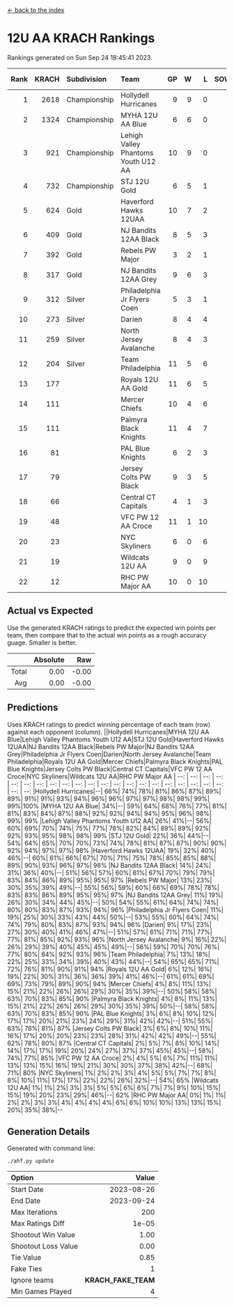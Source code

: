 [<- back to the index](readme.md)
# 12U AA KRACH Rankings
Rankings generated on Sun Sep 24 18:45:41 2023.

Rank|KRACH|Subdivision|Team|GP|W|L|SOW|SOL|T|SoS|Exp Wins|Win Diff
---:|---:|:---|:---|---:|---:|---:|---:|---:|---:|---:|---:|---:
1|2618|Championship|Hollydell Hurricanes|9|9|0|0|0|0|237|9.8|-0.0
2|1324|Championship|MYHA 12U AA Blue|6|6|0|0|0|0|170|6.9|0.0
3|921|Championship|Lehigh Valley Phantoms Youth U12 AA|10|9|0|0|0|1|151|10.7|0.0
4|732|Championship|STJ 12U Gold|6|5|1|0|0|0|279|5.9|0.0
5|624|Gold|Haverford Hawks 12UAA|10|7|2|0|0|1|477|8.7|-0.0
6|409|Gold|NJ Bandits 12AA Black|8|5|3|0|0|0|625|5.9|0.0
7|392|Gold|Rebels PW Major|3|2|1|0|0|0|267|2.9|0.0
8|317|Gold|NJ Bandits 12AA Grey|9|6|3|0|0|0|457|6.9|0.0
9|312|Silver|Philadelphia Jr Flyers Coen|5|3|1|0|0|1|203|4.7|0.0
10|273|Silver|Darien|8|4|4|0|0|0|414|4.9|0.0
11|259|Silver|North Jersey Avalanche|8|4|3|0|0|1|498|5.7|0.0
12|204|Silver|Team Philadelphia|11|5|6|0|0|0|541|5.9|0.0
13|177||Royals 12U AA Gold|11|6|5|0|0|0|400|6.9|0.0
14|111||Mercer Chiefs|10|4|6|0|0|0|251|4.9|0.0
15|111||Palmyra Black Knights|11|4|7|0|0|0|628|4.9|0.0
16|81||PAL Blue Knights|6|2|3|0|0|1|137|3.7|0.0
17|79||Jersey Colts PW Black|9|3|5|0|0|1|263|4.7|0.0
18|66||Central CT Capitals|4|1|3|0|0|0|394|1.9|0.0
19|48||VFC PW 12 AA Croce|11|1|10|0|0|0|601|1.9|0.0
20|23||NYC Skyliners|6|0|6|0|0|0|343|0.9|0.0
21|19||Wildcats 12U AA|9|0|9|0|0|0|621|0.9|0.0
22|12||RHC PW Major AA|10|0|10|0|0|0|255|0.9|0.0

## Actual vs Expected
Use the generated KRACH ratings to predict the expected win points per team, then compare that to the actual win points as a rough accuracy guage. Smaller is better.

||Absolute|Raw
|---:|---:|---:
|Total|0.00|-0.00
|Avg|0.00|-0.00

## Predictions
Uses KRACH ratings to predict winning percentage of each team (row) against each opponent (column).
||Hollydell Hurricanes|MYHA 12U AA Blue|Lehigh Valley Phantoms Youth U12 AA|STJ 12U Gold|Haverford Hawks 12UAA|NJ Bandits 12AA Black|Rebels PW Major|NJ Bandits 12AA Grey|Philadelphia Jr Flyers Coen|Darien|North Jersey Avalanche|Team Philadelphia|Royals 12U AA Gold|Mercer Chiefs|Palmyra Black Knights|PAL Blue Knights|Jersey Colts PW Black|Central CT Capitals|VFC PW 12 AA Croce|NYC Skyliners|Wildcats 12U AA|RHC PW Major AA
| --: | --: | --: | --: | --: | --: | --: | --: | --: | --: | --: | --: | --: | --: | --: | --: | --: | --: | --: | --: | --: | --: | --: 
|Hollydell Hurricanes|--| 66%| 74%| 78%| 81%| 86%| 87%| 89%| 89%| 91%| 91%| 93%| 94%| 96%| 96%| 97%| 97%| 98%| 98%| 99%| 99%|100%
|MYHA 12U AA Blue| 34%|--| 59%| 64%| 68%| 76%| 77%| 81%| 81%| 83%| 84%| 87%| 88%| 92%| 92%| 94%| 94%| 95%| 96%| 98%| 99%| 99%
|Lehigh Valley Phantoms Youth U12 AA| 26%| 41%|--| 56%| 60%| 69%| 70%| 74%| 75%| 77%| 78%| 82%| 84%| 89%| 89%| 92%| 92%| 93%| 95%| 98%| 98%| 99%
|STJ 12U Gold| 22%| 36%| 44%|--| 54%| 64%| 65%| 70%| 70%| 73%| 74%| 78%| 81%| 87%| 87%| 90%| 90%| 92%| 94%| 97%| 97%| 98%
|Haverford Hawks 12UAA| 19%| 32%| 40%| 46%|--| 60%| 61%| 66%| 67%| 70%| 71%| 75%| 78%| 85%| 85%| 88%| 89%| 90%| 93%| 96%| 97%| 98%
|NJ Bandits 12AA Black| 14%| 24%| 31%| 36%| 40%|--| 51%| 56%| 57%| 60%| 61%| 67%| 70%| 79%| 79%| 83%| 84%| 86%| 89%| 95%| 95%| 97%
|Rebels PW Major| 13%| 23%| 30%| 35%| 39%| 49%|--| 55%| 56%| 59%| 60%| 66%| 69%| 78%| 78%| 83%| 83%| 86%| 89%| 95%| 95%| 97%
|NJ Bandits 12AA Grey| 11%| 19%| 26%| 30%| 34%| 44%| 45%|--| 50%| 54%| 55%| 61%| 64%| 74%| 74%| 80%| 80%| 83%| 87%| 93%| 94%| 96%
|Philadelphia Jr Flyers Coen| 11%| 19%| 25%| 30%| 33%| 43%| 44%| 50%|--| 53%| 55%| 60%| 64%| 74%| 74%| 79%| 80%| 83%| 87%| 93%| 94%| 96%
|Darien|  9%| 17%| 23%| 27%| 30%| 40%| 41%| 46%| 47%|--| 51%| 57%| 61%| 71%| 71%| 77%| 77%| 81%| 85%| 92%| 93%| 96%
|North Jersey Avalanche|  9%| 16%| 22%| 26%| 29%| 39%| 40%| 45%| 45%| 49%|--| 56%| 59%| 70%| 70%| 76%| 77%| 80%| 84%| 92%| 93%| 96%
|Team Philadelphia|  7%| 13%| 18%| 22%| 25%| 33%| 34%| 39%| 40%| 43%| 44%|--| 54%| 65%| 65%| 71%| 72%| 76%| 81%| 90%| 91%| 94%
|Royals 12U AA Gold|  6%| 12%| 16%| 19%| 22%| 30%| 31%| 36%| 36%| 39%| 41%| 46%|--| 61%| 61%| 69%| 69%| 73%| 79%| 89%| 90%| 94%
|Mercer Chiefs|  4%|  8%| 11%| 13%| 15%| 21%| 22%| 26%| 26%| 29%| 30%| 35%| 39%|--| 50%| 58%| 58%| 63%| 70%| 83%| 85%| 90%
|Palmyra Black Knights|  4%|  8%| 11%| 13%| 15%| 21%| 22%| 26%| 26%| 29%| 30%| 35%| 39%| 50%|--| 58%| 58%| 63%| 70%| 83%| 85%| 90%
|PAL Blue Knights|  3%|  6%|  8%| 10%| 12%| 17%| 17%| 20%| 21%| 23%| 24%| 29%| 31%| 42%| 42%|--| 51%| 55%| 63%| 78%| 81%| 87%
|Jersey Colts PW Black|  3%|  6%|  8%| 10%| 11%| 16%| 17%| 20%| 20%| 23%| 23%| 28%| 31%| 42%| 42%| 49%|--| 55%| 62%| 78%| 80%| 87%
|Central CT Capitals|  2%|  5%|  7%|  8%| 10%| 14%| 14%| 17%| 17%| 19%| 20%| 24%| 27%| 37%| 37%| 45%| 45%|--| 58%| 74%| 77%| 85%
|VFC PW 12 AA Croce|  2%|  4%|  5%|  6%|  7%| 11%| 11%| 13%| 13%| 15%| 16%| 19%| 21%| 30%| 30%| 37%| 38%| 42%|--| 68%| 71%| 80%
|NYC Skyliners|  1%|  2%|  2%|  3%|  4%|  5%|  5%|  7%|  7%|  8%|  8%| 10%| 11%| 17%| 17%| 22%| 22%| 26%| 32%|--| 54%| 65%
|Wildcats 12U AA|  1%|  1%|  2%|  3%|  3%|  5%|  5%|  6%|  6%|  7%|  7%|  9%| 10%| 15%| 15%| 19%| 20%| 23%| 29%| 46%|--| 62%
|RHC PW Major AA|  0%|  1%|  1%|  2%|  2%|  3%|  3%|  4%|  4%|  4%|  4%|  6%|  6%| 10%| 10%| 13%| 13%| 15%| 20%| 35%| 38%|--

## Generation Details

Generated with command line:
```
./ahf.py update
```

| Option | Value |
| :----- | ----: |
| Start Date | 2023-08-26 |
| End Date | 2023-09-24 |
| Max Iterations | 200 |
| Max Ratings Diff | 1e-05 |
| Shootout Win Value | 1.00 |
| Shootout Loss Value | 0.00 |
| Tie Value | 0.85 |
| Fake Ties | 1 |
| Ignore teams | __KRACH_FAKE_TEAM__ |
| Min Games Played | 4 |

